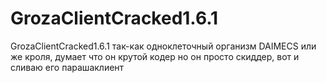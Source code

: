 # GrozaClientCracked1.6.1
GrozaClientCracked1.6.1 так-как одноклеточный организм DAIMECS или же кроля, думает что он крутой кодер но он просто скиддер, вот и сливаю его парашаклиент

